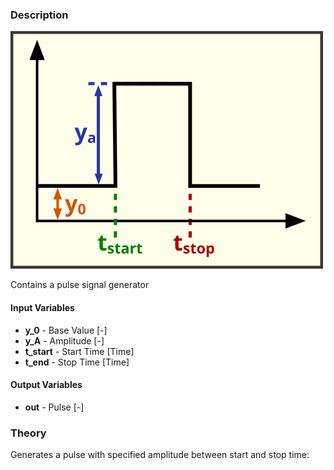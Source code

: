 ### Description
![SignalPulse picture](SignalPulseHelp.svg)

Contains a pulse signal generator

#### Input Variables
* **y_0** - Base Value [-]
* **y_A** - Amplitude [-]
* **t_start** - Start Time [Time]
* **t_end** - Stop Time [Time]

#### Output Variables
* **out** - Pulse [-]

### Theory
Generates a pulse with specified amplitude between start and stop time:
<!---EQUATION out = \begin{cases}y_0, & t < t_{start}\\y_0+y_A, & t_{start} \le t \le t_{end}\\y_0, &t>t_{end}\end{cases}--->

